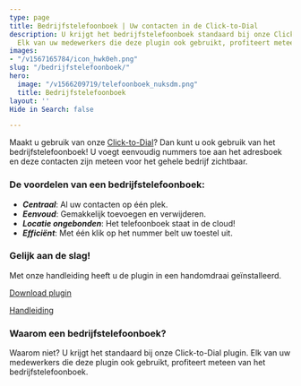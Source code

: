 ```yaml
---
type: page
title: Bedrijfstelefoonboek | Uw contacten in de Click-to-Dial
description: U krijgt het bedrijfstelefoonboek standaard bij onze Click-to-Dial plugin.
  Elk van uw medewerkers die deze plugin ook gebruikt, profiteert meteen!
images:
- "/v1567165784/icon_hwk0eh.png"
slug: "/bedrijfstelefoonboek/"
hero:
  image: "/v1566209719/telefoonboek_nuksdm.png"
  title: Bedrijfstelefoonboek
layout: ''
Hide in Search: false

---
```

Maakt u gebruik van onze [Click-to-Dial](https://www.callvoiptelefonie.nl/clicktodial/)? Dan kunt u ook gebruik van het bedrijfstelefoonboek! U voegt eenvoudig nummers toe aan het adresboek en deze contacten zijn meteen voor het gehele bedrijf zichtbaar.

### De voordelen van een bedrijfstelefoonboek:

* **_Centraal_**: Al uw contacten op één plek.
* **_Eenvoud_**: Gemakkelijk toevoegen en verwijderen.
* **_Locatie ongebonden_**: Het telefoonboek staat in de cloud!
* **_Efficiënt_**: Met één klik op het nummer belt uw toestel uit.

### Gelijk aan de slag!

Met onze handleiding heeft u de plugin in een handomdraai geïnstalleerd.

[Download plugin](https://chrome.google.com/webstore/detail/simmpl-click-to-dial/hnjepanannlajhppemgdmcjjpimlhkgm?hl=nl)

[Handleiding](https://www.simmpl.nl/downloads/Simmpl_handleiding_ClicktoDial.pdf)

### Waarom een bedrijfstelefoonboek?

Waarom niet? U krijgt het standaard bij onze Click-to-Dial plugin. Elk van uw medewerkers die deze plugin ook gebruikt, profiteert meteen van het bedrijfstelefoonboek.